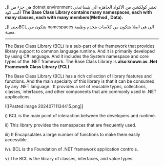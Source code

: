 هي جزء من ال dotnet environment 
تعتبر كولكشن من الاكواد الجاهزه الي بتساعدني اكتب كود 
**The Base Class Library contains many namespaces, each with many classes, each with many members(Method , Data).**

يعني الBCL بتتكون من namespaces الي هي اصلا بتتكون من كلاسات بتخدم وظيفة معينة.

---
The Base Class Library (BCL) is a sub-part of the framework that provides library support to common language runtime. And it is primarily developed by using C# language. And it includes the System namespace and core types of the .NET framework. The Base Class Library is **also known as .Net Framework Class Library (FCL)**

The Base Class Library (BCL) has a rich collection of library features and functions. And the main specialty of this library is that it can be consumed by any .NET language.  It provides a set of reusable types, collections, classes, interfaces, and other components that are commonly used in .NET applications. 

![[Pasted image 20240711134415.png]]

i) BCL is the main point of interaction between the developers and runtime.

ii) This library provides the namespaces that are frequently used.

iii) It Encapsulates a large number of functions to make them easily accessible.

iv). BCL is the Foundation of .NET framework application controls. 

v) The BCL is the library of classes, interfaces, and value types.
